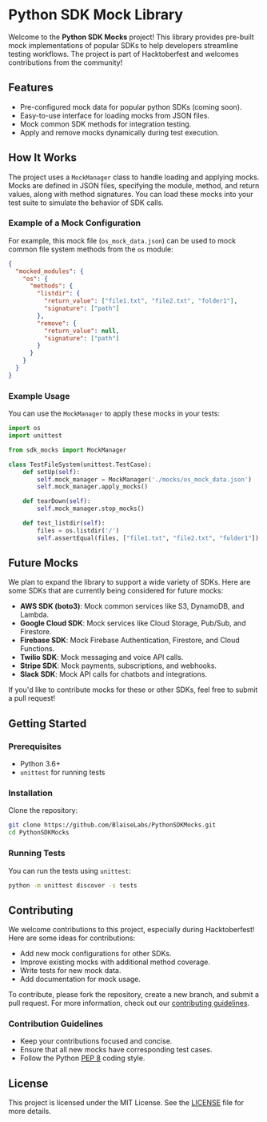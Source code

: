 # Python SDK Mock Library

Welcome to the **Python SDK Mocks** project! This library provides pre-built mock implementations of popular SDKs to help developers streamline testing workflows. The project is part of Hacktoberfest and welcomes contributions from the community!

## Features

- Pre-configured mock data for popular python SDKs (coming soon).
- Easy-to-use interface for loading mocks from JSON files.
- Mock common SDK methods for integration testing.
- Apply and remove mocks dynamically during test execution.

## How It Works

The project uses a `MockManager` class to handle loading and applying mocks. Mocks are defined in JSON files, specifying the module, method, and return values, along with method signatures. You can load these mocks into your test suite to simulate the behavior of SDK calls.

### Example of a Mock Configuration

For example, this mock file (`os_mock_data.json`) can be used to mock common file system methods from the `os` module:

```json
{
  "mocked_modules": {
    "os": {
      "methods": {
        "listdir": {
          "return_value": ["file1.txt", "file2.txt", "folder1"],
          "signature": ["path"]
        },
        "remove": {
          "return_value": null,
          "signature": ["path"]
        }
      }
    }
  }
}
```

### Example Usage

You can use the `MockManager` to apply these mocks in your tests:

```python
import os
import unittest

from sdk_mocks import MockManager

class TestFileSystem(unittest.TestCase):
    def setUp(self):
        self.mock_manager = MockManager('./mocks/os_mock_data.json')
        self.mock_manager.apply_mocks()

    def tearDown(self):
        self.mock_manager.stop_mocks()

    def test_listdir(self):
        files = os.listdir('/')
        self.assertEqual(files, ["file1.txt", "file2.txt", "folder1"])
```

## Future Mocks

We plan to expand the library to support a wide variety of SDKs. Here are some SDKs that are currently being considered for future mocks:

- **AWS SDK (boto3)**: Mock common services like S3, DynamoDB, and Lambda.
- **Google Cloud SDK**: Mock services like Cloud Storage, Pub/Sub, and Firestore.
- **Firebase SDK**: Mock Firebase Authentication, Firestore, and Cloud Functions.
- **Twilio SDK**: Mock messaging and voice API calls.
- **Stripe SDK**: Mock payments, subscriptions, and webhooks.
- **Slack SDK**: Mock API calls for chatbots and integrations.

If you'd like to contribute mocks for these or other SDKs, feel free to submit a pull request!

## Getting Started

### Prerequisites

- Python 3.6+
- `unittest` for running tests

### Installation

Clone the repository:

```bash
git clone https://github.com/BlaiseLabs/PythonSDKMocks.git
cd PythonSDKMocks
```

### Running Tests

You can run the tests using `unittest`:

```bash
python -m unittest discover -s tests
```

## Contributing

We welcome contributions to this project, especially during Hacktoberfest! Here are some ideas for contributions:

- Add new mock configurations for other SDKs.
- Improve existing mocks with additional method coverage.
- Write tests for new mock data.
- Add documentation for mock usage.

To contribute, please fork the repository, create a new branch, and submit a pull request. For more information, check out our [contributing guidelines](CONTRIBUTING.md).

### Contribution Guidelines

- Keep your contributions focused and concise.
- Ensure that all new mocks have corresponding test cases.
- Follow the Python [PEP 8](https://www.python.org/dev/peps/pep-0008/) coding style.

## License

This project is licensed under the MIT License. See the [LICENSE](LICENSE) file for more details.